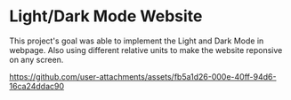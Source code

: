 # Light/Dark Mode Website
This project's goal was able to implement the Light and Dark Mode in webpage. Also using different relative units to make the website reponsive on any screen. 

https://github.com/user-attachments/assets/fb5a1d26-000e-40ff-94d6-16ca24ddac90

